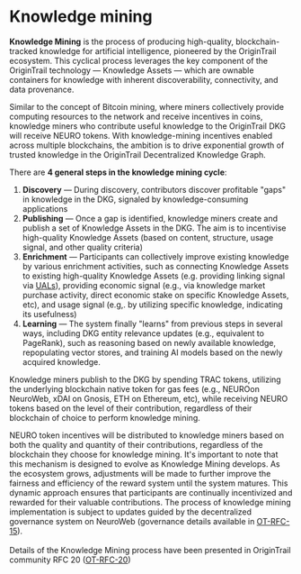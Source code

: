 # Knowledge mining

**Knowledge Mining** is the process of producing high-quality, blockchain-tracked knowledge for artificial intelligence, pioneered by the OriginTrail ecosystem. This cyclical process leverages the key component of the OriginTrail technology — Knowledge Assets — which are ownable containers for knowledge with inherent discoverability, connectivity, and data provenance.

Similar to the concept of Bitcoin mining, where miners collectively provide computing resources to the network and receive incentives in coins, knowledge miners who contribute useful knowledge to the OriginTrail DKG will receive NEURO tokens. With knowledge-mining incentives enabled across multiple blockchains, the ambition is to drive exponential growth of trusted knowledge in the OriginTrail Decentralized Knowledge Graph.

There are **4 general steps in the knowledge mining cycle**:

1. **Discovery** — During discovery, contributors discover profitable "gaps" in knowledge in the DKG, signaled by knowledge-consuming applications
2. **Publishing** — Once a gap is identified, knowledge miners create and publish a set of Knowledge Assets in the DKG. The aim is to incentivise high-quality Knowledge Assets (based on content, structure, usage signal, and other quality criteria)
3. **Enrichment** — Participants can collectively improve existing knowledge by various enrichment activities, such as connecting Knowledge Assets to existing high-quality Knowledge Assets (e.g. providing linking signal via [UALs](https://docs.origintrail.io/decentralized-knowledge-graph-layer-2/dkg-basic-concepts#what-is-a-ual)), providing economic signal (e.g., via knowledge market purchase activity, direct economic stake on specific Knowledge Assets, etc), and usage signal (e.g,. by utilizing specific knowledge, indicating its usefulness)
4. **Learning** — The system finally "learns" from previous steps in several ways, including DKG entity relevance updates (e.g., equivalent to PageRank), such as reasoning based on newly available knowledge, repopulating vector stores, and training AI models based on the newly acquired knowledge.

Knowledge miners publish to the DKG by spending TRAC tokens, utilizing the underlying blockchain native token for gas fees (e.g., NEUROon NeuroWeb, xDAI on Gnosis, ETH on Ethereum, etc), while receiving NEURO tokens based on the level of their contribution, regardless of their blockchain of choice to perform knowledge mining.

NEURO token incentives will be distributed to knowledge miners based on both the quality and quantity of their contributions, regardless of the blockchain they choose for knowledge mining. It's important to note that this mechanism is designed to evolve as Knowledge Mining develops. As the ecosystem grows, adjustments will be made to further improve the fairness and efficiency of the reward system until the system matures. This dynamic approach ensures that participants are continually incentivized and rewarded for their valuable contributions. The process of knowledge mining implementation is subject to updates guided by the decentralized governance system on NeuroWeb (governance details available in [OT-RFC-15](https://github.com/OriginTrail/OT-RFC-repository/tree/main/RFCs/OT-RFC-15-OriginTrail-Parachain-Governance)).\
\
Details of the Knowledge Mining process have been presented in OriginTrail community RFC 20 ([OT-RFC-20](https://github.com/OriginTrail/OT-RFC-repository/tree/main/RFCs/OT-RFC-20-Knowledge-Mining-for-Decentralized-AI))
